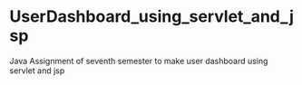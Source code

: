 # UserDashboard_using_servlet_and_jsp
Java Assignment of seventh semester to make user dashboard using servlet and jsp
